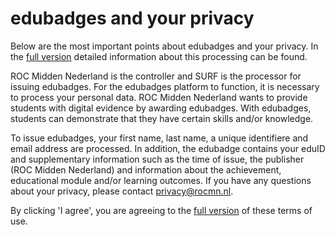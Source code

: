 # edubadges and your privacy

Below are the most important points about edubadges and your privacy. In the [full version](https://raw.githubusercontent.com/edubadges/privacy/master/mbo/roc-midden-nederland/edubadges-formal-text-en.md) detailed information about this processing can be found.

ROC Midden Nederland is the controller and SURF is the processor for issuing edubadges. For the edubadges platform to function, it is necessary to process your personal data. ROC Midden Nederland wants to provide students with digital evidence by awarding edubadges. With edubadges, students can demonstrate that they have certain skills and/or knowledge.

To issue edubadges, your first name, last name, a unique identifiere and email address are processed. In addition, the edubadge contains your eduID and supplementary information such as the time of issue, the publisher (ROC Midden Nederland) and information about the achievement, educational module and/or learning outcomes. If you have any questions about your privacy, please contact [privacy@rocmn.nl](mailto:privacy@rocmn.nl). 

By clicking 'I agree', you are agreeing to the [full version](https://raw.githubusercontent.com/edubadges/privacy/master/mbo/roc-midden-nederland/edubadges-formal-text-en.md) of these terms of use.
